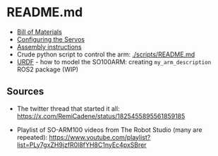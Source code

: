 # README.md

* [Bill of Materials](./BOM.md)
* [Configuring the Servos](./Configuring_the_Servos.md)
* [Assembly instructions](./Assembly.md)
* Crude python script to control the arm: [./scripts/README.md](./scripts/README.md)
* [URDF](./URDF.md) - how to model the SO100ARM: creating `my_arm_description` ROS2 package (WIP)

## Sources

* The twitter thread that started it all: https://x.com/RemiCadene/status/1825455895561859185

* Playlist of SO-ARM100 videos from The Robot Studio (many are repeated): https://www.youtube.com/playlist?list=PLy7gxZH9jzfR0l8fYH8C1nyEc4pxSBrer

